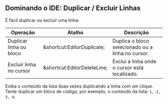 ## Dominando o IDE: Duplicar / Excluir Linhas

É fácil duplicar ou excluir uma linha:

| Operação                  | Atalho                                                    | Descrição                                              |
|---------------------------|-----------------------------------------------------------|--------------------------------------------------------|
| Duplicar linha ou bloco   | <span class="shortcut">&shortcut:EditorDuplicate;</span>  | Duplica o bloco selecionado ou a linha no cursor.      |
| Excluir linha no cursor   | <span class="shortcut">&shortcut:EditorDeleteLine;</span> | Exclui a linha onde o cursor está localizado.          |

Exiba o conteúdo da lista duas vezes duplicando a linha com um clique. Tente duplicar um bloco de código; por exemplo, o conteúdo da lista: `1, 2, 3, 4`.